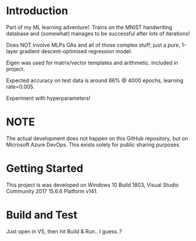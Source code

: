 # Introduction
Part of my ML learning adventure!. Trains on the MNIST handwriting database and (somewhat) manages to be successful after lots of iterations!

Does NOT involve MLPs GAs and all of those complex stuff; just a pure, 1-layer gradient descent-optimised regression model.

Eigen was used for matrix/vector templates and arithmetic. Included in project.

Expected accuracy on test data is around 86% @ 4000 epochs, learning rate=0.005.

Experiment with hyperparameters!

# NOTE
The actual development does not happen on this GitHub repository, but on Microsoft Azure DevOps. This exists solely for public sharing purposes.


# Getting Started
This project is was developed on Windows 10 Build 1803, Visual Studio Community 2017 15.6.6 Platform v141.

# Build and Test
Just open in VS, then hit Build & Run.. I guess..?
